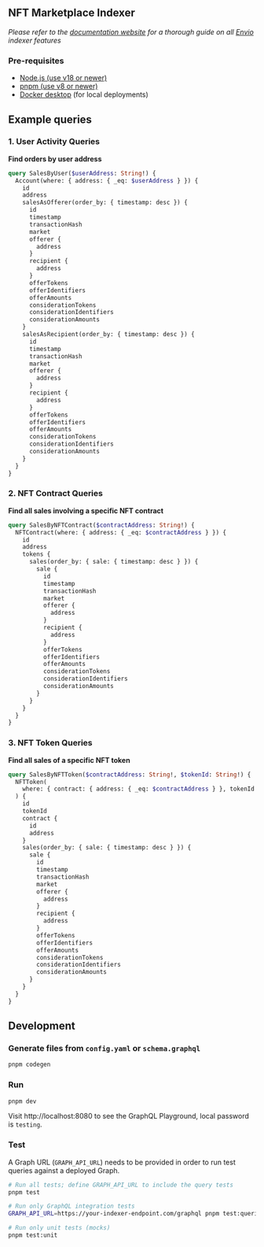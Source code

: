 ## NFT Marketplace Indexer

_Please refer to the [documentation website](https://docs.envio.dev) for a thorough guide on all [Envio](https://envio.dev) indexer features_

### Pre-requisites

- [Node.js (use v18 or newer)](https://nodejs.org/en/download/current)
- [pnpm (use v8 or newer)](https://pnpm.io/installation)
- [Docker desktop](https://www.docker.com/products/docker-desktop/) (for local deployments)

## Example queries

### 1. User Activity Queries

**Find orders by user address**

```graphql
query SalesByUser($userAddress: String!) {
  Account(where: { address: { _eq: $userAddress } }) {
    id
    address
    salesAsOfferer(order_by: { timestamp: desc }) {
      id
      timestamp
      transactionHash
      market
      offerer {
        address
      }
      recipient {
        address
      }
      offerTokens
      offerIdentifiers
      offerAmounts
      considerationTokens
      considerationIdentifiers
      considerationAmounts
    }
    salesAsRecipient(order_by: { timestamp: desc }) {
      id
      timestamp
      transactionHash
      market
      offerer {
        address
      }
      recipient {
        address
      }
      offerTokens
      offerIdentifiers
      offerAmounts
      considerationTokens
      considerationIdentifiers
      considerationAmounts
    }
  }
}
```

### 2. NFT Contract Queries

**Find all sales involving a specific NFT contract**

```graphql
query SalesByNFTContract($contractAddress: String!) {
  NFTContract(where: { address: { _eq: $contractAddress } }) {
    id
    address
    tokens {
      sales(order_by: { sale: { timestamp: desc } }) {
        sale {
          id
          timestamp
          transactionHash
          market
          offerer {
            address
          }
          recipient {
            address
          }
          offerTokens
          offerIdentifiers
          offerAmounts
          considerationTokens
          considerationIdentifiers
          considerationAmounts
        }
      }
    }
  }
}
```

### 3. NFT Token Queries

**Find all sales of a specific NFT token**

```graphql
query SalesByNFTToken($contractAddress: String!, $tokenId: String!) {
  NFTToken(
    where: { contract: { address: { _eq: $contractAddress } }, tokenId: { _eq: $tokenId } }
  ) {
    id
    tokenId
    contract {
      id
      address
    }
    sales(order_by: { sale: { timestamp: desc } }) {
      sale {
        id
        timestamp
        transactionHash
        market
        offerer {
          address
        }
        recipient {
          address
        }
        offerTokens
        offerIdentifiers
        offerAmounts
        considerationTokens
        considerationIdentifiers
        considerationAmounts
      }
    }
  }
}
```

## Development

### Generate files from `config.yaml` or `schema.graphql`

```bash
pnpm codegen
```

### Run

```bash
pnpm dev
```

Visit http://localhost:8080 to see the GraphQL Playground, local password is `testing`.

### Test

A Graph URL (`GRAPH_API_URL`) needs to be provided in order to run test queries against a deployed Graph.

```bash
# Run all tests; define GRAPH_API_URL to include the query tests
pnpm test

# Run only GraphQL integration tests
GRAPH_API_URL=https://your-indexer-endpoint.com/graphql pnpm test:queries

# Run only unit tests (mocks)
pnpm test:unit
```
